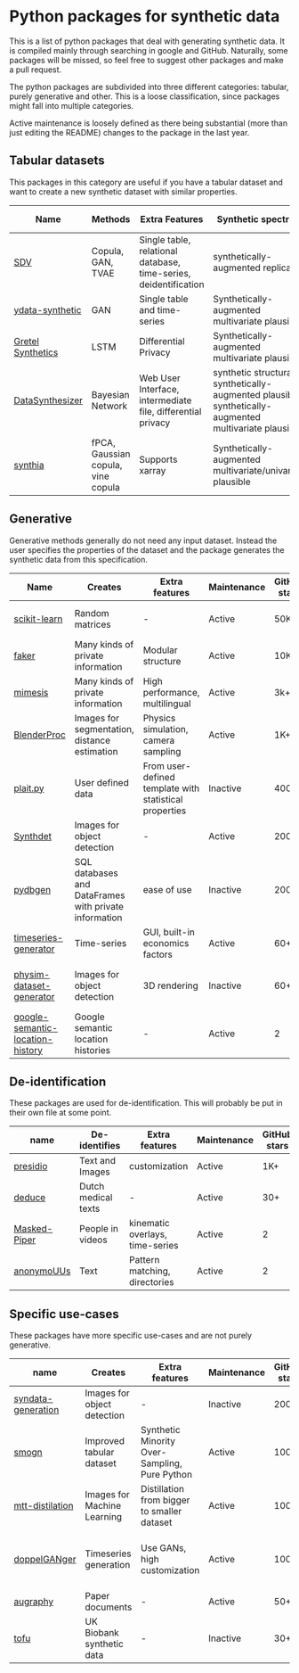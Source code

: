 


# Python packages for synthetic data

This is a list of python packages that deal with generating synthetic data. It is compiled mainly through searching in google and GitHub. Naturally, some packages will be missed, so feel free to suggest other packages and make a pull request.

The python packages are subdivided into three different categories: tabular, purely generative and other. This is a loose classification, since packages might fall into multiple categories.

Active maintenance is loosely defined as there being substantial (more than just editing the README) changes to the package in the last year.

## Tabular datasets

This packages in this category are useful if you have a tabular dataset and want to create a new synthetic dataset with similar properties.


| Name | Methods |  Extra Features | Synthetic spectrum | Maintenance | GitHub stars | Developers | Paper | License |
|--|--|--|--|--|--|--|--|--|
| [SDV](https://github.com/sdv-dev/SDV) | Copula, GAN, TVAE | Single table, relational database, time-series, deidentification | synthetically-augmented replica | Active | 900+ | MIT/DataCebo | [paper](https://dai.lids.mit.edu/wp-content/uploads/2018/03/SDV.pdf) | MIT | 
| [ydata-synthetic](https://github.com/ydataai/ydata-synthetic) | GAN | Single table and time-series | Synthetically-augmented multivariate plausible | Active | 600+ | - | - | [MIT license](https://github.com/ydataai/ydata-synthetic/blob/dev/LICENSE) |
| [Gretel Synthetics](https://github.com/gretelai/gretel-synthetics) | LSTM | Differential Privacy | Synthetically-augmented multivariate plausible | Active | 200+ | Gretel.ai | -| [Apache-2.0 license](https://github.com/gretelai/gretel-synthetics/blob/master/LICENSE) |
| [DataSynthesizer](https://github.com/DataResponsibly/DataSynthesizer) | Bayesian Network | Web User Interface, intermediate file, differential privacy | synthetic structural, synthetically-augmented plausible, synthetically-augmented multivariate plausible | Active | 100+ | - | [paper](https://github.com/DataResponsibly/DataSynthesizer/blob/master/docs/cr-datasynthesizer-privacy.pdf) | MIT |
| [synthia](https://github.com/dmey/synthia) | fPCA, Gaussian copula, vine copula | Supports xarray | Synthetically-augmented multivariate/univariate plausible| Active | 20+ | - | [software](https://doi.org/10.21105/joss.02863), [application](https://doi.org/10.5194/gmd-14-5205-2021) | MIT |


## Generative

Generative methods generally do not need any input dataset. Instead the user specifies the properties of the dataset and the package generates the synthetic data from this specification.

| Name | Creates | Extra features | Maintenance | GitHub stars | Developers | paper | License |
|--|--|--|--|--|--|--|--|
| [scikit-learn](https://scikit-learn.org/stable/modules/generated/sklearn.datasets.make_regression.html#sklearn.datasets.make_regression) | Random matrices | - | Active | 50K+ | - | - | BSD-3-Clause |
| [faker](https://github.com/joke2k/faker) | Many kinds of private information | Modular structure | Active | 10K+ | - | - | MIT |
| [mimesis](https://github.com/lk-geimfari/mimesis) | Many kinds of private information | High performance, multilingual | Active | 3k+ | - | - | MIT |
| [BlenderProc](https://github.com/DLR-RM/BlenderProc) | Images for segmentation, distance estimation  |  Physics simulation, camera sampling | Active | 1K+ | German Aerospace Center | [paper](https://arxiv.org/abs/1911.01911) | GPL-v3 |
| [plait.py](https://github.com/plaitpy/plaitpy) | User defined data | From user-defined template with statistical properties | Inactive | 400+ | - | - | [MIT license](https://github.com/plaitpy/plaitpy/blob/master/LICENSE.txt) |
| [Synthdet](https://github.com/Unity-Technologies/SynthDet) | Images for object detection | - | Active | 200+ | Unity Technologies | [paper](https://blogs.unity3d.com/2020/09/17/training-a-performant-object-detection-ml-model-on-synthetic-data-using-unity-computer-vision-tools/) | Apache v2.0|
| [pydbgen](https://github.com/tirthajyoti/pydbgen) | SQL databases and DataFrames  with private information | ease of use | Inactive | 200+ | T. Sarkar | - | MIT |
| [timeseries-generator](https://github.com/Nike-Inc/timeseries-generator) | Time-series | GUI, built-in economics factors | Active | 60+ | Nike | - | Apache 2.0 |
| [physim-dataset-generator](https://github.com/cmitash/physim-dataset-generator) | Images for object detection | 3D rendering | Inactive | 60+ | - | [paper](https://arxiv.org/pdf/1703.03347.pdf) | [BSD-2-Clause license](https://github.com/cmitash/physim-dataset-generator/blob/master/LICENSE) |
| [google-semantic-location-history](https://github.com/UtrechtUniversity/google-semantic-location-history) | Google semantic location histories | - | Active | 2 | Utrecht University | - | MIT |

## De-identification

These packages are used for de-identification. This will probably be put in their own file at some point.

| name | De-identifies | Extra features | Maintenance | GitHub stars | Developers | paper | License |
|--|--|--|--|--|--|--|--|
| [presidio](https://github.com/microsoft/presidio) | Text and Images | customization | Active | 1K+ | Microsoft | - | MIT
| [deduce](https://github.com/vmenger/deduce) | Dutch medical texts | - | Active | 30+ | V. Menger | [paper](https://www.sciencedirect.com/science/article/abs/pii/S0736585316307365) | GPL-v3
| [Masked-Piper](https://github.com/WimPouw/TowardsMultimodalOpenScience) | People in videos | kinematic overlays, time-series | Active | 2 | W. Pouw | - | - |
| [anonymoUUs](https://github.com/UtrechtUniversity/anonymouus) | Text | Pattern matching, directories | Active | 2 | Utrecht University | - | MIT |


## Specific use-cases

These packages have more specific use-cases and are not purely generative.

| name | Creates | Extra features | Maintenance | GitHub stars | Developers | paper | License |
|--|--|--|--|--|--|--|--|
| [syndata-generation](https://github.com/debidatta/syndata-generation) | Images for object detection | - | Inactive | 200+ | - | [paper](https://arxiv.org/abs/1708.01642) | MIT |
| [smogn](https://github.com/nickkunz/smogn) | Improved tabular dataset | Synthetic Minority Over-Sampling, Pure Python | Active | 100+ | N. Kunz | [paper](http://proceedings.mlr.press/v74/branco17a/branco17a.pdf) | GPL v3 |
| [mtt-distilation](https://github.com/GeorgeCazenavette/mtt-distillation) | Images for Machine Learning | Distillation from bigger to smaller dataset | Active | 100+ | - | [paper](https://georgecazenavette.github.io/mtt-distillation/) | MIT
| [doppelGANger](https://github.com/fjxmlzn/DoppelGANger) | Timeseries generation | Use GANs, high customization | Active | 100+ | - | [paper](https://arxiv.org/abs/1909.13403) | [BSD-3-Clause-Clear license](https://github.com/fjxmlzn/DoppelGANger/blob/master/LICENSE) |
| [augraphy](https://github.com/sparkfish/augraphy) | Paper documents | - | Active | 50+ | Sparkfish | - | MIT |
| [tofu](https://github.com/spiros/tofu) | UK Biobank synthetic data | - | Inactive | 30+ | - | - |  [paper](http://doi.org/10.5281/zenodo.3634604) | No License |

